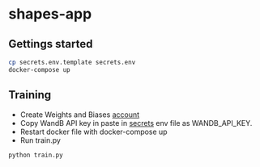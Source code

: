 # shapes-app

## Gettings started

```bash
cp secrets.env.template secrets.env
docker-compose up
```

## Training

- Create Weights and Biases [account](https://wandb.ai/)
- Copy WandB API key in paste in [secrets](secrets.env) env file as WANDB_API_KEY.
- Restart docker file with docker-compose up
- Run train.py

```bash
python train.py
```